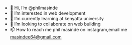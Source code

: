 - 👋 Hi, I’m @philmasinde
- 👀 I’m interested in web development
- 🌱 I’m currently learning at kenyatta university
- 💞️ I’m looking to collaborate on web building
- 📫 How to reach me phil masinde on instagram,email me masindee64@gmail.com

<!---
philmasinde/philmasinde is a ✨ special ✨ repository because its `README.md` (this file) appears on your GitHub profile.
You can click the Preview link to take a look at your changes.
--->

